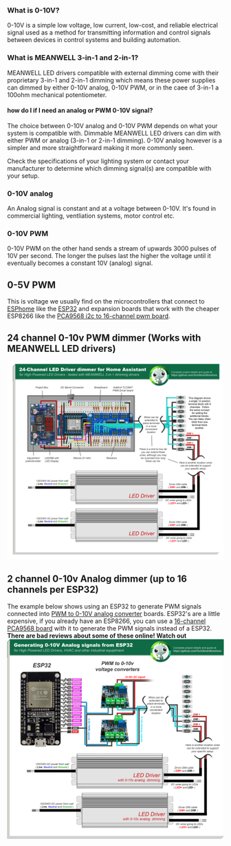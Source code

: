 ### What is 0-10V?
0-10V is a simple low voltage, low current, low-cost, and reliable electrical signal used as a method for transmitting information and control signals between devices in control systems and building automation. 

### What is MEANWELL 3-in-1 and 2-in-1?
MEANWELL LED drivers compatible with external dimming come with their proprietary 3-in-1 and 2-in-1 dimming which means these power supplies can dimmed by either 0-10V analog, 0-10V PWM, or in the caee of 3-in-1 a 100ohm mechanical potentiometer.

#### how do I if I need an analog or PWM 0-10V signal?
The choice between 0-10V analog and 0-10V PWM depends on what your system is compatible with. Dimmable MEANWELL LED drivers can dim with either PWM or analog (3-in-1 or 2-in-1 dimming).  0-10V analog however is a simpler and more straightforward making it more commonly seen.

Check the specifications of your lighting system or contact your manufacturer to determine which dimming signal(s) are compatible with your setup.  

### 0-10V analog
An Analog signal is constant and at a voltage between 0-10V.  It's found in commercial lighting, ventliation systems, motor control etc.

### 0-10V PWM
0-10V PWM on the other hand sends a stream of upwards 3000 pulses of 10V per second.  The longer the pulses last the higher the voltage until it eventually becomes a constant 10V (analog) signal.  

## 0-5V PWM
This is voltage we usually find on the microcontrollers that connect to <a href="https://esphome.io">ESPhome</a> like the <a href="https://www.google.com/search?q=ESP32">ESP32</a> and expansion boards that work with the cheaper ESP8266 like the <a href="https://www.google.com/search?q=PCA9568">PCA9568 i2c to 16-channel pwm board</a>.

## 24 channel 0-10v PWM dimmer (Works with MEANWELL LED drivers)
<img src="/images/24-Channel-TLC5947-based-LED-Driver-dimmer-for-Home-Assistant.png">

## 2 channel 0-10v Analog dimmer (up to 16 channels per ESP32)
The example below shows using an ESP32 to generate PWM signals connected into <a href="https://www.amazon.ca/s?k=PWM+to+0-10V+analog">PWM to 0-10V analog converter</a> boards.   ESP32's are a little expensive, if you already have an ESP8266, you can use a <a href="https://www.google.com/search?q=PCA9568">16-channel PCA9568 board</a>  with it to generate the PWM signals instead of a ESP32.  **There are bad reviews about some of these online! Watch out**
<img src="/images/Converting-5v-PWM-signals-from-ESP32-to-a-0-10v-Analog.png">


     
